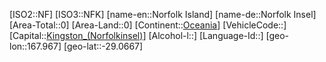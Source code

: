 ﻿---
location: [-29.0667,167.967]
type: Country
tags:
- geo/Country

SpocWebEntityId: 26980
isDeleted: false
confidential: public

---
[ISO2::NF]
[ISO3::NFK]
[name-en::Norfolk Island]
[name-de::Norfolk Insel]
[Area-Total::0]
[Area-Land::0]
[Continent::[Oceania](geo/Continent/Oceania.md)]
[VehicleCode::]
[Capital::[Kingston_(Norfolkinsel)](geo/Continent/Oceania/Norfolk_Island/Kingston_(Norfolkinsel).md)]
[Alcohol-l::]
[Language-Id::]
[geo-lon::167.967]
[geo-lat::-29.0667]

